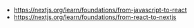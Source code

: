 - https://nextjs.org/learn/foundations/from-javascript-to-react
- https://nextjs.org/learn/foundations/from-react-to-nextjs
